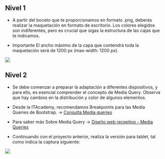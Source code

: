 ## Nivel 1

* A partir del boceto que te proporcionamos en formato .png, deberás realizar la maquetación en formato de escritorio. Los colores elegidos son indiferentes, pero es crucial que sigas la estructura de las cajas que te indicamos.

* Importante
El ancho máximo de la capa que contendrá toda la maquetación será de 1200 px (max-width: 1200 px).

<img src = "/images/Captura#1.png">

## Nivel 2

* Se debe comenzar a preparar la adaptación a diferentes dispositivos, y para ello, es esencial comprender el concepto de Media Query. Observa que hay cambios en la distribución y color de algunos elementos.

* Desde la ITAcademy, recomendamos Breakpoints para las Media Queries de Bootstrap. -> <a href = "https://getbootstrap.com/docs/5.3/layout/breakpoints/#media-queries"> Consulta Media queries </a>

* Para saber más
Sobre Media Query -> <a href = "https://www.w3schools.com/css/css_rwd_mediaqueries.asp"> Diseño web receptivo - Media Queries </a>

* Continuando con el proyecto anterior, realiza la versión para tablet, tal como indica la captura siguiente:

<img src = "/images/Captura#2.png">